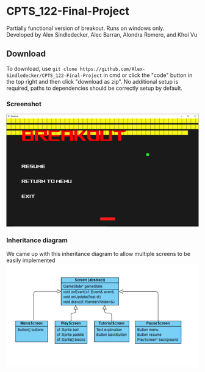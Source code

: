 # CPTS_122-Final-Project
Partially functional version of breakout. Runs on windows only.<br/>
Developed by Alex Sindledecker, Alec Barran, Alondra Romero, and Khoi Vu
## Download
To download, use `git clone https://github.com/Alex-Sindledecker/CPTS_122-Final-Project` in cmd or click the "code" button in the top right and then click "download as zip". No additional setup is required, paths to dependencies should be correctly setup by default.
### Screenshot
![game screenshot](img/Screenshot.png)
### Inheritance diagram
We came up with this inheritance diagram to allow multiple screens to be easily implemented
![uml diagram](img/uml.PNG)
